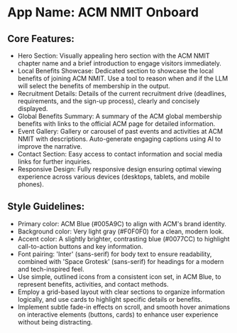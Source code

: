 # **App Name**: ACM NMIT Onboard

## Core Features:

- Hero Section: Visually appealing hero section with the ACM NMIT chapter name and a brief introduction to engage visitors immediately.
- Local Benefits Showcase: Dedicated section to showcase the local benefits of joining ACM NMIT. Use a tool to reason when and if the LLM will select the benefits of membership in the output.
- Recruitment Details: Details of the current recruitment drive (deadlines, requirements, and the sign-up process), clearly and concisely displayed.
- Global Benefits Summary: A summary of the ACM global membership benefits with links to the official ACM page for detailed information.
- Event Gallery: Gallery or carousel of past events and activities at ACM NMIT with descriptions. Auto-generate engaging captions using AI to improve the narrative.
- Contact Section: Easy access to contact information and social media links for further inquiries.
- Responsive Design: Fully responsive design ensuring optimal viewing experience across various devices (desktops, tablets, and mobile phones).

## Style Guidelines:

- Primary color: ACM Blue (#005A9C) to align with ACM's brand identity.
- Background color: Very light gray (#F0F0F0) for a clean, modern look.
- Accent color: A slightly brighter, contrasting blue (#0077CC) to highlight call-to-action buttons and key information.
- Font pairing: 'Inter' (sans-serif) for body text to ensure readability, combined with 'Space Grotesk' (sans-serif) for headings for a modern and tech-inspired feel.
- Use simple, outlined icons from a consistent icon set, in ACM Blue, to represent benefits, activities, and contact methods.
- Employ a grid-based layout with clear sections to organize information logically, and use cards to highlight specific details or benefits.
- Implement subtle fade-in effects on scroll, and smooth hover animations on interactive elements (buttons, cards) to enhance user experience without being distracting.